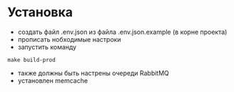 
# Установка
* создать файл .env.json из файла .env.json.example (в корне проекта)
* прописать нобходимые настроки
* запустить команду
```
make build-prod
```
* также должны быть настрены очереди RabbitMQ
* установлен memcache